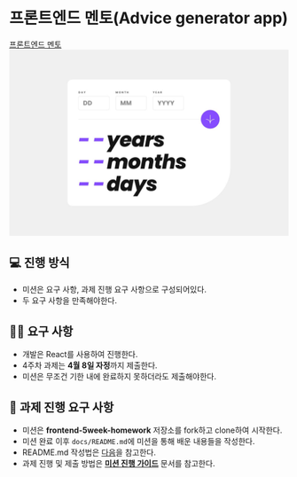 # 프론트엔드 멘토(Advice generator app)

[프론트엔드 멘토](https://www.frontendmentor.io/challenges/age-calculator-app-dF9DFFpj-Q)
![desktop-design](./design/desktop-design.jpg)

## 💻 진행 방식

- 미션은 요구 사항, 과제 진행 요구 사항으로 구성되어있다.
- 두 요구 사항을 만족해야한다.

## 🧑‍💻 요구 사항

- 개발은 React를 사용하여 진행한다.
- 4주차 과제는 **4월 8일 자정**까지 제출한다.
- 미션은 무조건 기한 내에 완료하지 못하더라도 제출해야한다.

## 🚀 과제 진행 요구 사항

- 미션은 **frontend-5week-homework** 저장소를 fork하고 clone하여 시작한다.
- 미션 완료 이후 `docs/README.md`에 미션을 통해 배운 내용들을 작성한다.
- README.md 작성법은 [다음](https://commonmark.org/help/)을 참고한다.
- 과제 진행 및 제출 방법은 **[미션 진행 가이드](https://www.notion.so/f0571981555d4509839b9db8d5382162?pvs=21)** 문서를 참고한다.
